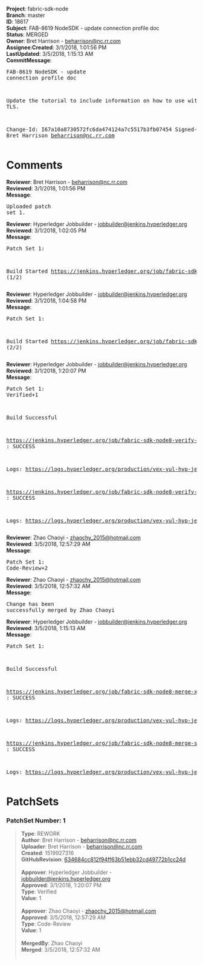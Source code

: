 <strong>Project</strong>: fabric-sdk-node</br><strong>Branch</strong>: master<br><strong>ID</strong>: 18617<br><strong>Subject</strong>: FAB-8619 NodeSDK - update connection profile doc<br><strong>Status</strong>: MERGED<br><strong>Owner</strong>: Bret Harrison - beharrison@nc.rr.com<br><strong>Assignee</strong>:<strong>Created</strong>: 3/1/2018, 1:01:56 PM<br><strong>LastUpdated</strong>: 3/5/2018, 1:15:13 AM<br><strong>CommitMessage</strong>:<br><pre>FAB-8619 NodeSDK - update connection profile doc

Update the tutorial to include information on how
to use with mutual TLS.

Change-Id: I67a10a8730572fc6da474124a7c5517b3fb07454
Signed-off-by: Bret Harrison <beharrison@nc.rr.com>
</pre><h1>Comments</h1><strong>Reviewer</strong>: Bret Harrison - beharrison@nc.rr.com<br><strong>Reviewed</strong>: 3/1/2018, 1:01:56 PM<br><strong>Message</strong>: <pre>Uploaded patch set 1.</pre><strong>Reviewer</strong>: Hyperledger Jobbuilder - jobbuilder@jenkins.hyperledger.org<br><strong>Reviewed</strong>: 3/1/2018, 1:02:05 PM<br><strong>Message</strong>: <pre>Patch Set 1:

Build Started https://jenkins.hyperledger.org/job/fabric-sdk-node8-verify-s390x/293/ (1/2)</pre><strong>Reviewer</strong>: Hyperledger Jobbuilder - jobbuilder@jenkins.hyperledger.org<br><strong>Reviewed</strong>: 3/1/2018, 1:04:58 PM<br><strong>Message</strong>: <pre>Patch Set 1:

Build Started https://jenkins.hyperledger.org/job/fabric-sdk-node8-verify-x86_64/474/ (2/2)</pre><strong>Reviewer</strong>: Hyperledger Jobbuilder - jobbuilder@jenkins.hyperledger.org<br><strong>Reviewed</strong>: 3/1/2018, 1:20:07 PM<br><strong>Message</strong>: <pre>Patch Set 1: Verified+1

Build Successful 

https://jenkins.hyperledger.org/job/fabric-sdk-node8-verify-s390x/293/ : SUCCESS

Logs: https://logs.hyperledger.org/production/vex-yul-hyp-jenkins-3/fabric-sdk-node8-verify-s390x/293

https://jenkins.hyperledger.org/job/fabric-sdk-node8-verify-x86_64/474/ : SUCCESS

Logs: https://logs.hyperledger.org/production/vex-yul-hyp-jenkins-3/fabric-sdk-node8-verify-x86_64/474</pre><strong>Reviewer</strong>: Zhao Chaoyi - zhaochy_2015@hotmail.com<br><strong>Reviewed</strong>: 3/5/2018, 12:57:29 AM<br><strong>Message</strong>: <pre>Patch Set 1: Code-Review+2</pre><strong>Reviewer</strong>: Zhao Chaoyi - zhaochy_2015@hotmail.com<br><strong>Reviewed</strong>: 3/5/2018, 12:57:32 AM<br><strong>Message</strong>: <pre>Change has been successfully merged by Zhao Chaoyi</pre><strong>Reviewer</strong>: Hyperledger Jobbuilder - jobbuilder@jenkins.hyperledger.org<br><strong>Reviewed</strong>: 3/5/2018, 1:15:13 AM<br><strong>Message</strong>: <pre>Patch Set 1:

Build Successful 

https://jenkins.hyperledger.org/job/fabric-sdk-node8-merge-x86_64/153/ : SUCCESS

Logs: https://logs.hyperledger.org/production/vex-yul-hyp-jenkins-3/fabric-sdk-node8-merge-x86_64/153

https://jenkins.hyperledger.org/job/fabric-sdk-node8-merge-s390x/90/ : SUCCESS

Logs: https://logs.hyperledger.org/production/vex-yul-hyp-jenkins-3/fabric-sdk-node8-merge-s390x/90</pre><h1>PatchSets</h1><h3>PatchSet Number: 1</h3><blockquote><strong>Type</strong>: REWORK<br><strong>Author</strong>: Bret Harrison - beharrison@nc.rr.com<br><strong>Uploader</strong>: Bret Harrison - beharrison@nc.rr.com<br><strong>Created</strong>: 1519927316<br><strong>GitHubRevision</strong>: [634684cc812f94ff63b51ebb32cd49772b1cc24d](https://github.com/hyperledger/fabric-sdk-node/commit/634684cc812f94ff63b51ebb32cd49772b1cc24d)<br><br><strong>Approver</strong>: Hyperledger Jobbuilder - jobbuilder@jenkins.hyperledger.org<br><strong>Approved</strong>: 3/1/2018, 1:20:07 PM<br><strong>Type</strong>: Verified<br><strong>Value</strong>: 1<br><br><strong>Approver</strong>: Zhao Chaoyi - zhaochy_2015@hotmail.com<br><strong>Approved</strong>: 3/5/2018, 12:57:29 AM<br><strong>Type</strong>: Code-Review<br><strong>Value</strong>: 1<br><br><strong>MergedBy</strong>: Zhao Chaoyi<br><strong>Merged</strong>: 3/5/2018, 12:57:32 AM<br><br></blockquote>